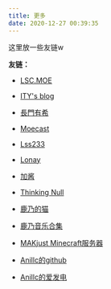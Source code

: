 ```yaml
---
title: 更多
date: 2020-12-27 00:39:35
---
```


这里放一些友链w  

__友链：__  

- [LSC.MOE](https://lsc.moe/)  

- [ITY's blog](https://7ity.codes/)  

- [長門有希](https://blog.yuki-nagato.com/)  

- [Moecast](https://blog.cas7.moe/)  

- [Lss233](https://lss233.com)  

- [Lonay](https://lonay.me)  

- [加酱](https://blog.lijiakaijun.cyou)  

- [Thinking Null](https://awsl.blog)  

- [鹿乃的猫](https://kano.cat)  

- [鹿乃音乐合集](https://kanosuki.com:1224)  

- [MAKjust Minecraft服务器](https://nakjust.com)  

- [Anillc的github](https://github.com/Anillc)  

- [Anillc的爱发电](https://afdian.net/@anillc)  

